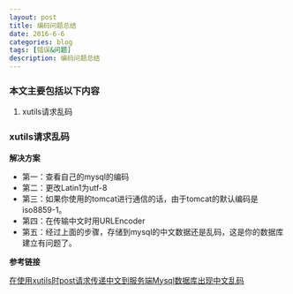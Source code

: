 ```yaml
---
layout: post
title: 编码问题总结
date: 2016-6-6
categories: blog
tags: [错误&问题]
description: 编码问题总结
---
```



### 本文主要包括以下内容  

1. xutils请求乱码 


### xutils请求乱码  

**解决方案**  

- 第一：查看自己的mysql的编码
- 第二：更改Latin1为utf-8
- 第三：如果你使用的tomcat进行通信的话，由于tomcat的默认编码是iso8859-1。
- 第四：在传输中文时用URLEncoder
- 第五：经过上面的步骤，存储到mysql的中文数据还是乱码，这是你的数据库建立有问题了。


**参考链接**

[在使用xutils时post请求传递中文到服务端Mysql数据库出现中文乱码](http://blog.csdn.net/u014131921/article/details/51346017)



